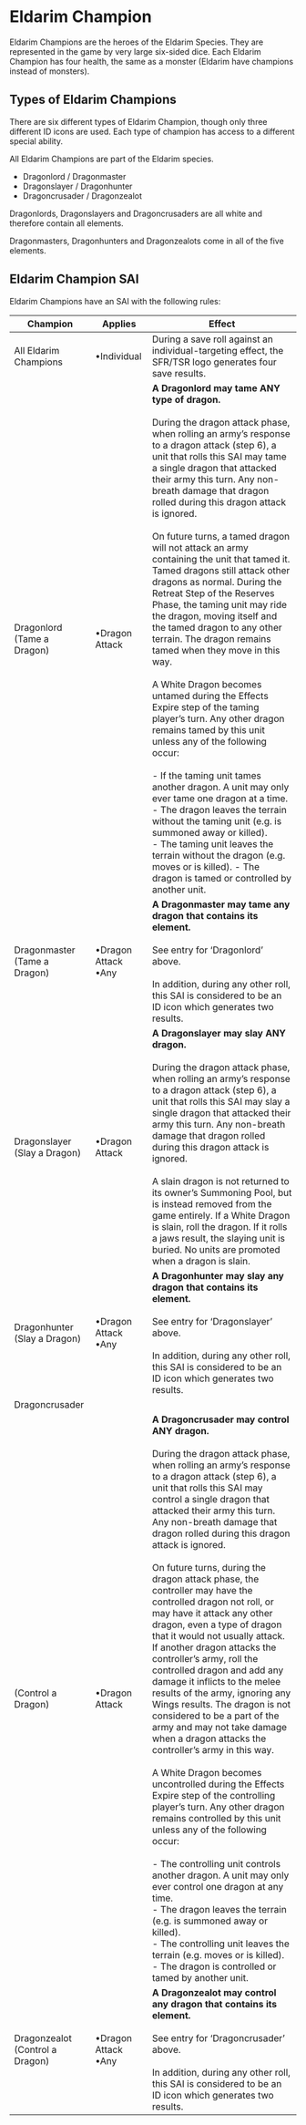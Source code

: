 # Eldarim Champion

Eldarim Champions are the heroes of the Eldarim Species. They are represented in the game by very large six-sided dice. Each Eldarim Champion has four health, the same as a monster (Eldarim have champions instead of monsters).

## Types of Eldarim Champions

There are six different types of Eldarim Champion, though only three different ID icons are used. Each type of champion has access to a different special ability.

All Eldarim Champions are part of the Eldarim species.

- Dragonlord / Dragonmaster
- Dragonslayer / Dragonhunter
- Dragoncrusader / Dragonzealot

Dragonlords, Dragonslayers and Dragoncrusaders are all white and therefore contain all elements.

Dragonmasters, Dragonhunters and Dragonzealots come in all of the five elements. 

## Eldarim Champion SAI

Eldarim Champions have an SAI with the following rules:

| Champion | Applies | Effect
|-|-|-
| All Eldarim Champions | •Individual | During a save roll against an individual-targeting effect, the SFR/TSR logo generates four save results.
| Dragonlord (Tame a Dragon) | •Dragon Attack | **A Dragonlord may tame ANY type of dragon.** <br><br>During the dragon attack phase, when rolling an army’s response to a dragon attack (step 6), a unit that rolls this SAI may tame a single dragon that attacked their army this turn. Any non-breath damage that dragon rolled during this dragon attack is ignored. <br><br>On future turns, a tamed dragon will not attack an army containing the unit that tamed it. Tamed dragons still attack other dragons as normal. During the Retreat Step of the Reserves Phase, the taming unit may ride the dragon, moving itself and the tamed dragon to any other terrain. The dragon remains tamed when they move in this way. <br><br>A White Dragon becomes untamed during the Effects Expire step of the taming player’s turn. Any other dragon remains tamed by this unit unless any of the following occur: <br><br>- If the taming unit tames another dragon. A unit may only ever tame one dragon at a time. <br>- The dragon leaves the terrain without the taming unit (e.g. is summoned away or killed). <br>- The taming unit leaves the terrain without the dragon (e.g. moves or is killed). - The dragon is tamed or controlled by another unit.
| Dragonmaster (Tame a Dragon) | •Dragon Attack <br>•Any | **A Dragonmaster may tame any dragon that contains its element.** <br><br>See entry for ‘Dragonlord’ above. <br><br>In addition, during any other roll, this SAI is considered to be an ID icon which generates two results.
| Dragonslayer (Slay a Dragon) | •Dragon Attack | **A Dragonslayer may slay ANY dragon.** <br><br>During the dragon attack phase, when rolling an army’s response to a dragon attack (step 6), a unit that rolls this SAI may slay a single dragon that attacked their army this turn. Any non-breath damage that dragon rolled during this dragon attack is ignored. <br><br>A slain dragon is not returned to its owner’s Summoning Pool, but is instead removed from the game entirely. If a White Dragon is slain, roll the dragon. If it rolls a jaws result, the slaying unit is buried. No units are promoted when a dragon is slain.
| Dragonhunter (Slay a Dragon) | •Dragon Attack •Any | **A Dragonhunter may slay any dragon that contains its element.** <br><br>See entry for ‘Dragonslayer’ above. <br><br>In addition, during any other roll, this SAI is considered to be an ID icon which generates two results.
| Dragoncrusader
| (Control a Dragon) | •Dragon Attack | **A Dragoncrusader may control ANY dragon.** <br><br>During the dragon attack phase, when rolling an army’s response to a dragon attack (step 6), a unit that rolls this SAI may control a single dragon that attacked their army this turn. Any non-breath damage that dragon rolled during this dragon attack is ignored. <br><br>On future turns, during the dragon attack phase, the controller may have the controlled dragon not roll, or may have it attack any other dragon, even a type of dragon that it would not usually attack. If another dragon attacks the controller’s army, roll the controlled dragon and add any damage it inflicts to the melee results of the army, ignoring any Wings results. The dragon is not considered to be a part of the army and may not take damage when a dragon attacks the controller’s army in this way. <br><br>A White Dragon becomes uncontrolled during the Effects Expire step of the controlling player’s turn. Any other dragon remains controlled by this unit unless any of the following occur: <br><br>- The controlling unit controls another dragon. A unit may only ever control one dragon at any time. <br>- The dragon leaves the terrain (e.g. is summoned away or killed). <br>- The controlling unit leaves the terrain (e.g. moves or is killed). <br>- The dragon is controlled or tamed by another unit.
| Dragonzealot (Control a Dragon) | •Dragon Attack <br>•Any | **A Dragonzealot may control any dragon that contains its element.** <br><br>See entry for ‘Dragoncrusader’ above. <br><br>In addition, during any other roll, this SAI is considered to be an ID icon which generates two results.